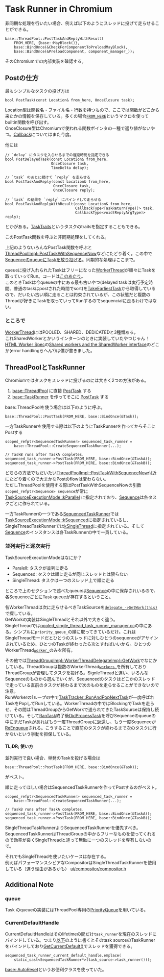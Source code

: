 # Task Runner in Chromium

非同期な処理を行いたい場合、例えば以下のようにスレッドに投げて走らせることができる。
```cpp=
base::ThreadPool::PostTaskAndReplyWithResult(
    FROM_HERE, {base::MayBlock()},
    base::BindOnce(&CheckForComponentToPreloadMayBlock),
    base::BindOnce(&PreloadComponent, component_manager_));
```
そのChromiumでの内部実装を確認する。

## Postの仕方
最もシンプルなタスクの投げ方は
```cpp=
bool PostTask(const Location& from_here, OnceClosure task);
```
Location型は関数名・ファイル名・行数を持つもので、ここでは関数がどこから来たかの情報を保存している。多くの場合[`FROM_HERE`](https://source.chromium.org/chromium/chromium/src/+/refs/heads/main:base/location.h;l=104;drc=02199fc586b3af08fee6a7b188d731f381cd814c)というマクロを使ってbuiltin関数を呼び出す。  
OnceClosure型はChromiumで使われる関数ポインタの一種で返り値がないやつ。[Callback](https://source.chromium.org/chromium/chromium/src/+/refs/heads/main:base/functional/callback.h;l=73;drc=02199fc586b3af08fee6a7b188d731f381cd814c)についてはまた今度。

他には
```cpp=
// `delay` にタスクを入らせるまでの遅延時間を指定できる
bool PostDelayedTask(const Location& from_here,
                     OnceClosure task,
                     TimeDelta delay);

// `task` のあとに続けて `reply` を走らせる
bool PostTaskAndReply(const Location& from_here,
                      OnceClosure task,
                      OnceClosure reply);

// `task` の結果を `reply` にバインドして走らせる
bool PostTaskAndReplyWithResult(const Location& from_here,
                                CallbackType<TaskReturnType()> task,
                                CallbackType<void(ReplyArgType)> reply);
```
とかがある。[TaskTraits](https://source.chromium.org/chromium/chromium/src/+/refs/heads/main:base/task/task_traits.h)というタスクのtraitsを指定することもできる。  

このPostTask関数を呼ぶと非同期処理をしてくれる。  

上記のようないろんなPostTask関数を呼ぶと[ThreadPoolImpl::PostTaskWithSequenceNow](https://source.chromium.org/chromium/chromium/src/+/refs/heads/main:base/task/thread_pool/thread_pool_impl.cc;l=414;drc=02199fc586b3af08fee6a7b188d731f381cd814c)などにたどり着く。この中で[SequenceのqueueにTaskを放り投げる](https://source.chromium.org/chromium/chromium/src/+/refs/heads/main:base/task/thread_pool/sequence.cc;l=93;drc=02199fc586b3af08fee6a7b188d731f381cd814c0)。同期的な処理はここまで。  

queueに投げ入れられたTaskはフリーになった[WorkerThread](https://source.chromium.org/chromium/chromium/src/+/refs/heads/main:base/task/thread_pool/worker_thread.h;l=254;drc=f541f7780152ad2d639cbd8ed3f4a3afcd054276)が順々にTaskを取っていってRun。コードは[このあたり](https://source.chromium.org/chromium/chromium/src/+/refs/heads/main:base/task/thread_pool/worker_thread.cc;l=440-499;drc=02199fc586b3af08fee6a7b188d731f381cd814c)。  
このときTaskは今queueの中にある最も古いやつ(delayed taskは実行予定時間、普通のtaskはpostされた時間でsort)を[TakeEarliestTask](https://source.chromium.org/chromium/chromium/src/+/refs/heads/main:base/task/thread_pool/sequence.cc;l=173;drc=02199fc586b3af08fee6a7b188d731f381cd814c)から取得しているので、だいたい古い順に走ることは約束されているが、この状態だと複数のThreadが好きにTaskを取っていってRunするのでsequencialに走るわけではない。

### ところで
[WorkerThread](https://source.chromium.org/chromium/chromium/src/+/refs/heads/main:base/task/thread_pool/worker_thread.h;l=48-56;drc=02199fc586b3af08fee6a7b188d731f381cd814c)にはPOOLED、SHARED、DEDICATEDと3種類ある。  
これSharedWorkerとかいうインターンのときに実装していたやつじゃん！  
[HTML Worker Spec](https://html.spec.whatwg.org/multipage/workers.html)の[Shared workers and the SharedWorker interface](https://html.spec.whatwg.org/multipage/workers.html#shared-workers-and-the-sharedworker-interface)のどこか(error handlingらへん?)は僕が書きました。


## ThreadPoolとTaskRunner
Chromiumではタスクをスレッドに投げるのには大きく2つの方法がある。  
1. [base::ThreadPool](https://source.chromium.org/chromium/chromium/src/+/main:base/task/thread_pool.h;drc=63e1f9974bc57b0ca12d790b2a73e5ba7f5cec6e) に直接 [PostTask](https://source.chromium.org/chromium/chromium/src/+/refs/heads/main:base/task/thread_pool.cc;l=48;drc=50061fdd60b62a7c022a12a04e14d6e10b81bf19) する
2. [base::TaskRunner](https://source.chromium.org/chromium/chromium/src/+/refs/heads/main:base/task/task_runner.h) を作ってそこに [PostTask](https://source.chromium.org/chromium/chromium/src/+/refs/heads/main:base/task/task_runner.cc;l=46;drc=02199fc586b3af08fee6a7b188d731f381cd814c) する

base::ThreadPoolを使う場合は以下のように呼ぶ。
```cpp=
base::ThreadPool::PostTask(FROM_HERE, base::BindOnce(&Task));
```

一方TaskRunnerを使用する際は以下のようにTaskRunnerを作ってからそこにPostする
```cpp=
scoped_refptr<SequencedTaskRunner> sequenced_task_runner =
    base::ThreadPool::CreateSequencedTaskRunner(...);

// TaskB runs after TaskA completes.
sequenced_task_runner->PostTask(FROM_HERE, base::BindOnce(&TaskA));
sequenced_task_runner->PostTask(FROM_HERE, base::BindOnce(&TaskB));
```


どちらの方法でもだいたい[ThreadPoolImpl::PostTaskWithSequenceNow](https://source.chromium.org/chromium/chromium/src/+/refs/heads/main:base/task/thread_pool/thread_pool_impl.cc;l=414;drc=02199fc586b3af08fee6a7b188d731f381cd814c)付近にたどり着くので大まかなPostのflowは変わらない。  
ただしThreadPoolを使用する際はPostTaskWithSequenceNowの引数 `scoped_refptr<Sequence> sequence`が常に [TaskSourceExecutionMode::kParallel](https://source.chromium.org/chromium/chromium/src/+/refs/heads/main:base/task/thread_pool/thread_pool_impl.cc;l=251-255;drc=02199fc586b3af08fee6a7b188d731f381cd814c) に指定されており、[Sequence](https://source.chromium.org/chromium/chromium/src/+/refs/heads/main:base/task/thread_pool/sequence.h)は各タスクごとに作られている。  

一方TaskRunnerの一つである[SequencedTaskRunner](https://source.chromium.org/chromium/chromium/src/+/main:base/task/sequenced_task_runner.h;drc=86c1a4586c013fde3cf0c61c0459f4f3a597ae5c)では[TaskSourceExecutionMode::kSequenced](https://source.chromium.org/chromium/chromium/src/+/refs/heads/main:base/task/thread_pool/pooled_sequenced_task_runner.cc;l=18-20;drc=50061fdd60b62a7c022a12a04e14d6e10b81bf19)に指定されているし、SingleThreadTaskRunnerでは[kSingleThread](https://source.chromium.org/chromium/chromium/src/+/refs/heads/main:base/task/thread_pool/pooled_single_thread_task_runner_manager.cc;l=423-426;drc=02199fc586b3af08fee6a7b188d731f381cd814c)に指定されている。そして[Sequence](https://source.chromium.org/chromium/chromium/src/+/refs/heads/main:base/task/thread_pool/sequence.h)のインスタンスは各TaskRunnerの中で一貫している。

### 並列実行と逐次実行
TaskSourceExecutionModeはなにか？
- Paralell: タスクが並列に走る
- Sequenced: タスクは順に走るが同じスレッドとは限らない
- SingleThread: タスクは一つのスレッド上で順に走る

ところで上のセクションで述べたqueueは[Sequence](https://source.chromium.org/chromium/chromium/src/+/refs/heads/main:base/task/thread_pool/sequence.h)の中に保存されいるので、各SequenceごとにTask queueが存在するということ。  

各WorkerThreadは次に走らせるべきTaskSourceを[`delegate_->GetWork(this)`](https://source.chromium.org/chromium/chromium/src/+/refs/heads/main:base/task/thread_pool/worker_thread.cc;l=451;drc=02199fc586b3af08fee6a7b188d731f381cd814c)で探している。  
GetWorkの実装はSingleThreadとそれ以外で大きく違う。  
SingleThreadでは[pooled_single_thread_task_runner_manager.cc](https://source.chromium.org/chromium/chromium/src/+/refs/heads/main:base/task/thread_pool/pooled_single_thread_task_runner_manager.cc;l=128;drc=02199fc586b3af08fee6a7b188d731f381cd814c)の中にある。シンプルに`priority_queue_`の順に取ってきているだけ。これはSingleThreadモードだとひとつのスレッドに対しひとつのsequenceがアサインされているため、ひとつのTaskが終わったら次とすればいいから。ひとつのWorkerThread[`worker_`](https://source.chromium.org/chromium/chromium/src/+/refs/heads/main:base/task/thread_pool/pooled_single_thread_task_runner_manager.cc;l=257;drc=02199fc586b3af08fee6a7b188d731f381cd814c)のみを所有。  

その他では[ThreadGroupImpl::WorkerThreadDelegateImpl::GetWork](https://source.chromium.org/chromium/chromium/src/+/refs/heads/main:base/task/thread_pool/thread_group_impl.cc;l=564;drc=02199fc586b3af08fee6a7b188d731f381cd814c)でなにかしている。ThreadGroupは複数のWorkerThread[`workers_`](https://source.chromium.org/chromium/chromium/src/+/refs/heads/main:base/task/thread_pool/thread_group_impl.h;l=283;drc=02199fc586b3af08fee6a7b188d731f381cd814c)を所有しておりThreadGroupが管理してタスクを投げる。SignleThreadと違い、いろんなSequenceのものから選んでいくが、Sequencedのタスクはどこかのスレッドで走っている直前のタスクが終わるまで次のものを走らせることができないので注意。  
RunWorkerの1ループの中で[TaskTracker::RunAndPopNextTask](https://source.chromium.org/chromium/chromium/src/+/refs/heads/main:base/task/thread_pool/task_tracker.cc;l=378;drc=02199fc586b3af08fee6a7b188d731f381cd814c)が一度呼ばれTaskをPopしてRunしている。WorkerThreadの中ではBlockingでTaskを走らせ、その間はThreadGroupからGetWorkで送られてきたTaskSourceは保持し続けている。そして[RanTask](https://source.chromium.org/chromium/chromium/src/+/refs/heads/main:base/task/thread_pool/task_tracker.cc;l=400;drc=02199fc586b3af08fee6a7b188d731f381cd814c)終了後[DidProcessTask](https://source.chromium.org/chromium/chromium/src/+/refs/heads/main:base/task/thread_pool/sequence.cc;l=227;drc=02199fc586b3af08fee6a7b188d731f381cd814c)を呼びSequenceのqueueの中にまだTaskがあればもう一度ThreadGroupに[返還](https://source.chromium.org/chromium/chromium/src/+/refs/heads/main:base/task/thread_pool/worker_thread.cc;l=486;drc=02199fc586b3af08fee6a7b188d731f381cd814c)し、もう一度Sequenceが[ReEnqueue](https://source.chromium.org/chromium/chromium/src/+/refs/heads/main:base/task/thread_pool/thread_group_impl.cc;l=661-663;drc=02199fc586b3af08fee6a7b188d731f381cd814c)される。こうすることで直前のタスクが終わるまで次のタスクに行かないという挙動を担保している。

#### TL;DR; 使い方
並列実行で良い場合、単発のTaskを投げる場合は
```cpp=
base::ThreadPool::PostTask(FROM_HERE, base::BindOnce(&Task));
```
がベスト。

順に走ってほしい場合はSequencedTaskRunnerを作ってPostするのがベスト。
```cpp=
scoped_refptr<SequencedTaskRunner> sequenced_task_runner =
    base::ThreadPool::CreateSequencedTaskRunner(...);

// TaskB runs after TaskA completes.
sequenced_task_runner->PostTask(FROM_HERE, base::BindOnce(&TaskA));
sequenced_task_runner->PostTask(FROM_HERE, base::BindOnce(&TaskB));
```

SingleThreadTaskRunnerよりSequencedTaskRunnerを優先すべき。  
SequencedTaskRunnerはThreadGroupの中からフリーなものを使ってくれるので効率が良くSingleThreadと違って無駄に一つのスレッドを専有しないので。  

それでもSingleThreadを使いたいケースは存在する。  
例えばパフォーマンスシビアなCompositorはSingleThreadTaskRunnerを使用している（違う理由があるかも）
[ui/compositor/compositor.h](https://source.chromium.org/chromium/chromium/src/+/main:ui/compositor/compositor.h;l=557;drc=aeccd60bbfdea43e400fa24fbb2080e9dc4e6a6b)

## Additional Note
### queue
Task
のqueueの実装にはThreadPool専用の[PriorityQueue](https://source.chromium.org/chromium/chromium/src/+/refs/heads/main:base/task/thread_pool/priority_queue.h;l=23;drc=02199fc586b3af08fee6a7b188d731f381cd814c)を用いている。

### CurrentDefaultHandle
CurrentDefaultHandleはそのlifetimeの間だけ`task_runner`を現在のスレッドにバインドしている。つまり[以下](https://source.chromium.org/chromium/chromium/src/+/refs/heads/main:base/task/thread_pool/task_tracker.cc;l=475-476;drc=02199fc586b3af08fee6a7b188d731f381cd814c)のように書くとそのtask sourceのTaskRunnerをバインドしており[GetCurrentDefault()](https://source.chromium.org/chromium/chromium/src/+/refs/heads/main:base/task/sequenced_task_runner.cc;l=82;drc=02199fc586b3af08fee6a7b188d731f381cd814c)でスレッドを獲得できる。
```cpp=
sequenced_task_runner_current_default_handle.emplace(
    static_cast<SequencedTaskRunner*>(task_source->task_runner()));
```
[base::AutoReset](https://source.chromium.org/chromium/chromium/src/+/main:base/auto_reset.h)というお便利クラスを使っていた。